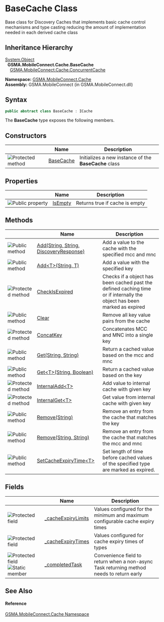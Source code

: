 BaseCache Class
===============
Base class for Discovery Caches that implements basic cache control mechanisms and type casting reducing the amount of implementation needed in each derived cache class


Inheritance Hierarchy
---------------------
[System.Object][1]  
  **GSMA.MobileConnect.Cache.BaseCache**  
    [GSMA.MobileConnect.Cache.ConcurrentCache][2]  

**Namespace:** [GSMA.MobileConnect.Cache][3]  
**Assembly:** GSMA.MobileConnect (in GSMA.MobileConnect.dll)

Syntax
------

```csharp
public abstract class BaseCache : ICache
```

The **BaseCache** type exposes the following members.


Constructors
------------

                    | Name           | Description                                           
------------------- | -------------- | ----------------------------------------------------- 
![Protected method] | [BaseCache][4] | Initializes a new instance of the **BaseCache** class 


Properties
----------

                   | Name         | Description                    
------------------ | ------------ | ------------------------------ 
![Public property] | [IsEmpty][5] | Returns true if cache is empty 


Methods
-------

                    | Name                                        | Description                                                                                                             
------------------- | ------------------------------------------- | ----------------------------------------------------------------------------------------------------------------------- 
![Public method]    | [Add(String, String, DiscoveryResponse)][6] | Add a value to the cache with the specified mcc and mnc                                                                 
![Public method]    | [Add&lt;T>(String, T)][7]                   | Add a value with the specified key                                                                                      
![Protected method] | [CheckIsExpired][8]                         | Checks if a object has been cached past the defined caching time or if internally the object has been marked as expired 
![Public method]    | [Clear][9]                                  | Remove all key value pairs from the cache                                                                               
![Protected method] | [ConcatKey][10]                             | Concatenates MCC and MNC into a single key                                                                              
![Public method]    | [Get(String, String)][11]                   | Return a cached value based on the mcc and mnc                                                                          
![Public method]    | [Get&lt;T>(String, Boolean)][12]            | Return a cached value based on the key                                                                                  
![Protected method] | [InternalAdd&lt;T>][13]                     | Add value to internal cache with given key                                                                              
![Protected method] | [InternalGet&lt;T>][14]                     | Get value from internal cache with given key                                                                            
![Public method]    | [Remove(String)][15]                        | Remove an entry from the cache that matches the key                                                                     
![Public method]    | [Remove(String, String)][16]                | Remove an entry from the cache that matches the mcc and mnc                                                             
![Public method]    | [SetCacheExpiryTime&lt;T>][17]              | Set length of time before cached values of the specified type are marked as expired.                                    


Fields
------

                                   | Name                     | Description                                                                              
---------------------------------- | ------------------------ | ---------------------------------------------------------------------------------------- 
![Protected field]                 | [_cacheExpiryLimits][18] | Values configured for the minimum and maximum configurable cache expiry times            
![Protected field]                 | [_cacheExpiryTimes][19]  | Values configured for cache expiry times of types                                        
![Protected field]![Static member] | [_completedTask][20]     | Convenience field to return when a non-async Task returning method needs to return early 


See Also
--------

#### Reference
[GSMA.MobileConnect.Cache Namespace][3]  

[1]: http://msdn.microsoft.com/en-us/library/e5kfa45b
[2]: ../ConcurrentCache/README.md
[3]: ../README.md
[4]: _ctor.md
[5]: IsEmpty.md
[6]: Add.md
[7]: Add__1.md
[8]: CheckIsExpired.md
[9]: Clear.md
[10]: ConcatKey.md
[11]: Get.md
[12]: Get__1.md
[13]: InternalAdd__1.md
[14]: InternalGet__1.md
[15]: Remove.md
[16]: Remove_1.md
[17]: SetCacheExpiryTime__1.md
[18]: _cacheExpiryLimits.md
[19]: _cacheExpiryTimes.md
[20]: _completedTask.md
[21]: ../../_icons/Help.png
[Protected method]: ../../_icons/protmethod.gif "Protected method"
[Public property]: ../../_icons/pubproperty.gif "Public property"
[Public method]: ../../_icons/pubmethod.gif "Public method"
[Protected field]: ../../_icons/protfield.gif "Protected field"
[Static member]: ../../_icons/static.gif "Static member"